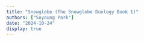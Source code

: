 ```yaml
---
title: "Snowglobe (The Snowglobe Duology Book 1)"
authors: ["Soyoung Park"]
date: "2024-10-24"
display: true
---
```


<!-- Your comments or review here -->

